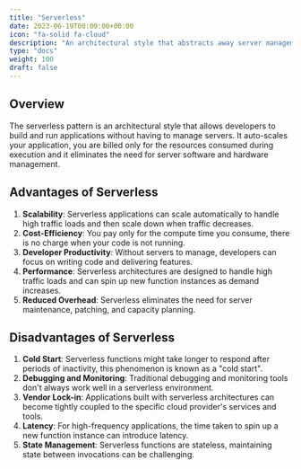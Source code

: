 ```yaml
---
title: "Serverless"
date: 2023-06-19T00:00:00+00:00
icon: "fa-solid fa-cloud"
description: "An architectural style that abstracts away server management and pricing based on actual consumption rather than server capacity."
type: "docs"
weight: 100
draft: false
---
```


## Overview

The serverless pattern is an architectural style that allows developers to build and run applications without having to manage servers. It auto-scales your application, you are billed only for the resources consumed during execution and it eliminates the need for server software and hardware management.

## Advantages of Serverless

1. **Scalability**: Serverless applications can scale automatically to handle high traffic loads and then scale down when traffic decreases.
2. **Cost-Efficiency**: You pay only for the compute time you consume, there is no charge when your code is not running.
3. **Developer Productivity**: Without servers to manage, developers can focus on writing code and delivering features.
4. **Performance**: Serverless architectures are designed to handle high traffic loads and can spin up new function instances as demand increases.
5. **Reduced Overhead**: Serverless eliminates the need for server maintenance, patching, and capacity planning.

## Disadvantages of Serverless

1. **Cold Start**: Serverless functions might take longer to respond after periods of inactivity, this phenomenon is known as a "cold start".
2. **Debugging and Monitoring**: Traditional debugging and monitoring tools don't always work well in a serverless environment.
3. **Vendor Lock-in**: Applications built with serverless architectures can become tightly coupled to the specific cloud provider's services and tools.
4. **Latency**: For high-frequency applications, the time taken to spin up a new function instance can introduce latency.
5. **State Management**: Serverless functions are stateless, maintaining state between invocations can be challenging.
